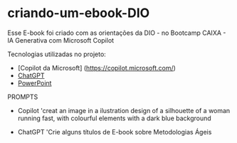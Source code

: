 # criando-um-ebook-DIO
Esse E-book foi criado com as orientações da DIO - no Bootcamp CAIXA - IA Generativa com Microsoft Copilot

Tecnologias utilizadas no projeto:
- [Copilot da Microsoft] (https://copilot.microsoft.com/) 
- [ChatGPT](https://chat.openai.com/)
- [PowerPoint](https://www.microsoft.com/en/microsoft-365/powerpoint)
  
PROMPTS
- Copilot
'creat an image in a ilustration design of a silhouette of a woman running fast, with colourful elements with a dark blue background

- ChatGPT
'Crie alguns títulos de E-book sobre Metodologias Ágeis 
